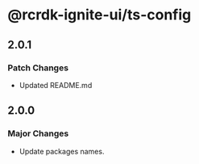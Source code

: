 # @rcrdk-ignite-ui/ts-config

## 2.0.1

### Patch Changes

- Updated README.md

## 2.0.0

### Major Changes

- Update packages names.
